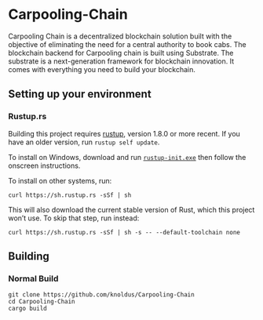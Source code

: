 # Carpooling-Chain

Carpooling Chain is a decentralized blockchain solution built with the objective of eliminating the need for a central authority to book cabs. The blockchain backend for Carpooling chain is built using Substrate. The substrate is a next-generation framework for blockchain innovation. It comes with everything you need to build your blockchain. 

## Setting up your environment

### Rustup.rs

Building this project requires [rustup](https://rustup.rs/), version 1.8.0 or more recent.
If you have an older version, run `rustup self update`.

To install on Windows, download and run [`rustup-init.exe`](https://win.rustup.rs/)
then follow the onscreen instructions.

To install on other systems, run:

```
curl https://sh.rustup.rs -sSf | sh
```

This will also download the current stable version of Rust, which this project won’t use.
To skip that step, run instead:

```
curl https://sh.rustup.rs -sSf | sh -s -- --default-toolchain none
```

## Building

### Normal Build

```
git clone https://github.com/knoldus/Carpooling-Chain
cd Carpooling-Chain
cargo build
```